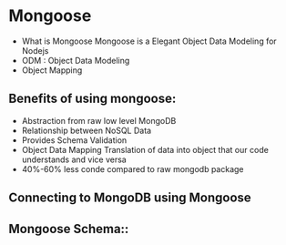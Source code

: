 # Mongoose
- What is Mongoose
Mongoose is a Elegant Object Data Modeling for Nodejs
- ODM : Object Data Modeling
- Object Mapping
## Benefits of using mongoose:
- Abstraction from raw low level MongoDB
- Relationship between NoSQL Data
- Provides Schema Validation
- Object Data Mapping Translation of data into object that our code understands and vice versa
- 40%-60% less conde compared to raw mongodb package
## Connecting to MongoDB using Mongoose
## Mongoose Schema::
